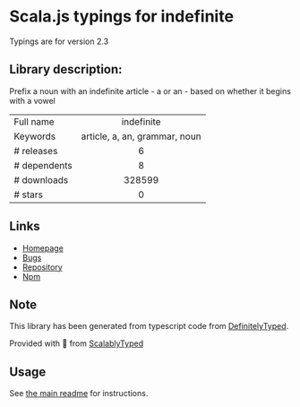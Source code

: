 
# Scala.js typings for indefinite

Typings are for version 2.3

## Library description:
Prefix a noun with an indefinite article - a or an - based on whether it begins with a vowel

|                    |                 |
| ------------------ | :-------------: |
| Full name          | indefinite |
| Keywords           | article, a, an, grammar, noun |
| # releases         | 6 |
| # dependents       | 8 |
| # downloads        | 328599 |
| # stars            | 0 |

## Links
- [Homepage](https://github.com/tandrewnichols/indefinite)
- [Bugs](https://github.com/tandrewnichols/indefinite/issues)
- [Repository](https://github.com/tandrewnichols/indefinite)
- [Npm](https://www.npmjs.com/package/indefinite)
    


## Note
This library has been generated from typescript code from [DefinitelyTyped](https://definitelytyped.org).

Provided with :purple_heart: from [ScalablyTyped](https://github.com/oyvindberg/ScalablyTyped)

## Usage
See [the main readme](../../readme.md) for instructions.


